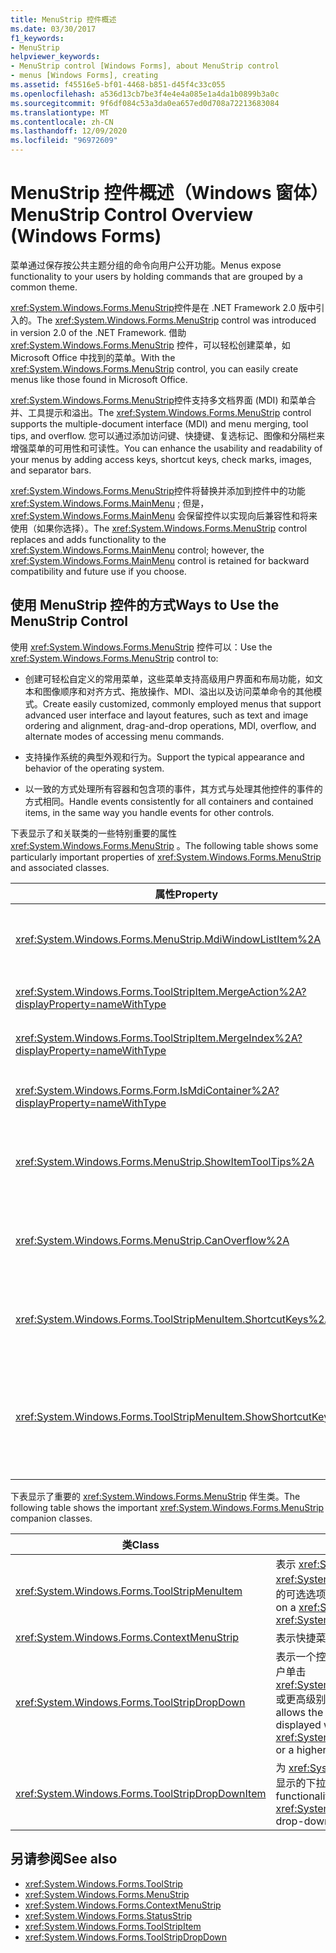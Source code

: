```yaml
---
title: MenuStrip 控件概述
ms.date: 03/30/2017
f1_keywords:
- MenuStrip
helpviewer_keywords:
- MenuStrip control [Windows Forms], about MenuStrip control
- menus [Windows Forms], creating
ms.assetid: f45516e5-bf01-4468-b851-d45f4c33c055
ms.openlocfilehash: a536d13cb7be3f4e4e4a085e1a4da1b0899b3a0c
ms.sourcegitcommit: 9f6df084c53a3da0ea657ed0d708a72213683084
ms.translationtype: MT
ms.contentlocale: zh-CN
ms.lasthandoff: 12/09/2020
ms.locfileid: "96972609"
---
```

# <a name="menustrip-control-overview-windows-forms"></a><span data-ttu-id="96859-102">MenuStrip 控件概述（Windows 窗体）</span><span class="sxs-lookup"><span data-stu-id="96859-102">MenuStrip Control Overview (Windows Forms)</span></span>
<span data-ttu-id="96859-103">菜单通过保存按公共主题分组的命令向用户公开功能。</span><span class="sxs-lookup"><span data-stu-id="96859-103">Menus expose functionality to your users by holding commands that are grouped by a common theme.</span></span>  
  
 <span data-ttu-id="96859-104"><xref:System.Windows.Forms.MenuStrip>控件是在 .NET Framework 2.0 版中引入的。</span><span class="sxs-lookup"><span data-stu-id="96859-104">The <xref:System.Windows.Forms.MenuStrip> control was introduced in version 2.0 of the .NET Framework.</span></span> <span data-ttu-id="96859-105">借助 <xref:System.Windows.Forms.MenuStrip> 控件，可以轻松创建菜单，如 Microsoft Office 中找到的菜单。</span><span class="sxs-lookup"><span data-stu-id="96859-105">With the <xref:System.Windows.Forms.MenuStrip> control, you can easily create menus like those found in Microsoft Office.</span></span>  
  
 <span data-ttu-id="96859-106"><xref:System.Windows.Forms.MenuStrip>控件支持多文档界面 (MDI) 和菜单合并、工具提示和溢出。</span><span class="sxs-lookup"><span data-stu-id="96859-106">The <xref:System.Windows.Forms.MenuStrip> control supports the multiple-document interface (MDI) and menu merging, tool tips, and overflow.</span></span> <span data-ttu-id="96859-107">您可以通过添加访问键、快捷键、复选标记、图像和分隔栏来增强菜单的可用性和可读性。</span><span class="sxs-lookup"><span data-stu-id="96859-107">You can enhance the usability and readability of your menus by adding access keys, shortcut keys, check marks, images, and separator bars.</span></span>  
  
 <span data-ttu-id="96859-108"><xref:System.Windows.Forms.MenuStrip>控件将替换并添加到控件中的功能 <xref:System.Windows.Forms.MainMenu> ; 但是， <xref:System.Windows.Forms.MainMenu> 会保留控件以实现向后兼容性和将来使用（如果你选择）。</span><span class="sxs-lookup"><span data-stu-id="96859-108">The <xref:System.Windows.Forms.MenuStrip> control replaces and adds functionality to the <xref:System.Windows.Forms.MainMenu> control; however, the <xref:System.Windows.Forms.MainMenu> control is retained for backward compatibility and future use if you choose.</span></span>  
  
## <a name="ways-to-use-the-menustrip-control"></a><span data-ttu-id="96859-109">使用 MenuStrip 控件的方式</span><span class="sxs-lookup"><span data-stu-id="96859-109">Ways to Use the MenuStrip Control</span></span>  
 <span data-ttu-id="96859-110">使用 <xref:System.Windows.Forms.MenuStrip> 控件可以：</span><span class="sxs-lookup"><span data-stu-id="96859-110">Use the <xref:System.Windows.Forms.MenuStrip> control to:</span></span>  
  
- <span data-ttu-id="96859-111">创建可轻松自定义的常用菜单，这些菜单支持高级用户界面和布局功能，如文本和图像顺序和对齐方式、拖放操作、MDI、溢出以及访问菜单命令的其他模式。</span><span class="sxs-lookup"><span data-stu-id="96859-111">Create easily customized, commonly employed menus that support advanced user interface and layout features, such as text and image ordering and alignment, drag-and-drop operations, MDI, overflow, and alternate modes of accessing menu commands.</span></span>  
  
- <span data-ttu-id="96859-112">支持操作系统的典型外观和行为。</span><span class="sxs-lookup"><span data-stu-id="96859-112">Support the typical appearance and behavior of the operating system.</span></span>  
  
- <span data-ttu-id="96859-113">以一致的方式处理所有容器和包含项的事件，其方式与处理其他控件的事件的方式相同。</span><span class="sxs-lookup"><span data-stu-id="96859-113">Handle events consistently for all containers and contained items, in the same way you handle events for other controls.</span></span>  
  
 <span data-ttu-id="96859-114">下表显示了和关联类的一些特别重要的属性 <xref:System.Windows.Forms.MenuStrip> 。</span><span class="sxs-lookup"><span data-stu-id="96859-114">The following table shows some particularly important properties of <xref:System.Windows.Forms.MenuStrip> and associated classes.</span></span>  
  
|<span data-ttu-id="96859-115">属性</span><span class="sxs-lookup"><span data-stu-id="96859-115">Property</span></span>|<span data-ttu-id="96859-116">描述</span><span class="sxs-lookup"><span data-stu-id="96859-116">Description</span></span>|  
|--------------|-----------------|  
|<xref:System.Windows.Forms.MenuStrip.MdiWindowListItem%2A>|<span data-ttu-id="96859-117">获取或设置 <xref:System.Windows.Forms.ToolStripMenuItem> 用于显示 MDI 子窗体列表的。</span><span class="sxs-lookup"><span data-stu-id="96859-117">Gets or sets the <xref:System.Windows.Forms.ToolStripMenuItem> that is used to display a list of MDI child forms.</span></span>|  
|<xref:System.Windows.Forms.ToolStripItem.MergeAction%2A?displayProperty=nameWithType>|<span data-ttu-id="96859-118">获取或设置如何在 MDI 应用程序中将子菜单与父菜单合并。</span><span class="sxs-lookup"><span data-stu-id="96859-118">Gets or sets how child menus are merged with parent menus in MDI applications.</span></span>|  
|<xref:System.Windows.Forms.ToolStripItem.MergeIndex%2A?displayProperty=nameWithType>|<span data-ttu-id="96859-119">获取或设置在 MDI 应用程序中的菜单内的合并项的位置。</span><span class="sxs-lookup"><span data-stu-id="96859-119">Gets or sets the position of a merged item within a menu in MDI applications.</span></span>|  
|<xref:System.Windows.Forms.Form.IsMdiContainer%2A?displayProperty=nameWithType>|<span data-ttu-id="96859-120">获取或设置一个值，该值指示窗体是否为 MDI 子窗体的容器。</span><span class="sxs-lookup"><span data-stu-id="96859-120">Gets or sets a value indicating whether the form is a container for MDI child forms.</span></span>|  
|<xref:System.Windows.Forms.MenuStrip.ShowItemToolTips%2A>|<span data-ttu-id="96859-121">获取或设置一个值，该值指示是否显示的工具提示 <xref:System.Windows.Forms.MenuStrip> 。</span><span class="sxs-lookup"><span data-stu-id="96859-121">Gets or sets a value indicating whether tool tips are shown for the <xref:System.Windows.Forms.MenuStrip>.</span></span>|  
|<xref:System.Windows.Forms.MenuStrip.CanOverflow%2A>|<span data-ttu-id="96859-122">获取或设置一个值，该值指示 <xref:System.Windows.Forms.MenuStrip> 是否支持溢出功能。</span><span class="sxs-lookup"><span data-stu-id="96859-122">Gets or sets a value indicating whether the <xref:System.Windows.Forms.MenuStrip> supports overflow functionality.</span></span>|  
|<xref:System.Windows.Forms.ToolStripMenuItem.ShortcutKeys%2A>|<span data-ttu-id="96859-123">获取或设置与 <xref:System.Windows.Forms.ToolStripMenuItem> 关联的快捷键。</span><span class="sxs-lookup"><span data-stu-id="96859-123">Gets or sets the shortcut keys associated with the <xref:System.Windows.Forms.ToolStripMenuItem>.</span></span>|  
|<xref:System.Windows.Forms.ToolStripMenuItem.ShowShortcutKeys%2A>|<span data-ttu-id="96859-124">获取或设置一个值，该值指示与 <xref:System.Windows.Forms.ToolStripMenuItem> 关联的快捷键是否显示在 <xref:System.Windows.Forms.ToolStripMenuItem> 旁边。</span><span class="sxs-lookup"><span data-stu-id="96859-124">Gets or sets a value indicating whether the shortcut keys that are associated with the <xref:System.Windows.Forms.ToolStripMenuItem> are displayed next to the <xref:System.Windows.Forms.ToolStripMenuItem>.</span></span>|  
  
 <span data-ttu-id="96859-125">下表显示了重要的 <xref:System.Windows.Forms.MenuStrip> 伴生类。</span><span class="sxs-lookup"><span data-stu-id="96859-125">The following table shows the important <xref:System.Windows.Forms.MenuStrip> companion classes.</span></span>  
  
|<span data-ttu-id="96859-126">类</span><span class="sxs-lookup"><span data-stu-id="96859-126">Class</span></span>|<span data-ttu-id="96859-127">描述</span><span class="sxs-lookup"><span data-stu-id="96859-127">Description</span></span>|  
|-----------|-----------------|  
|<xref:System.Windows.Forms.ToolStripMenuItem>|<span data-ttu-id="96859-128">表示 <xref:System.Windows.Forms.MenuStrip> 或 <xref:System.Windows.Forms.ContextMenuStrip> 上显示的可选选项。</span><span class="sxs-lookup"><span data-stu-id="96859-128">Represents a selectable option displayed on a <xref:System.Windows.Forms.MenuStrip> or <xref:System.Windows.Forms.ContextMenuStrip>.</span></span>|  
|<xref:System.Windows.Forms.ContextMenuStrip>|<span data-ttu-id="96859-129">表示快捷菜单。</span><span class="sxs-lookup"><span data-stu-id="96859-129">Represents a shortcut menu.</span></span>|  
|<xref:System.Windows.Forms.ToolStripDropDown>|<span data-ttu-id="96859-130">表示一个控件，该控件允许用户从列表中选择单个项（当用户单击 <xref:System.Windows.Forms.ToolStripDropDownButton> 或更高级别菜单项时显示）。</span><span class="sxs-lookup"><span data-stu-id="96859-130">Represents a control that allows the user to select a single item from a list that is displayed when the user clicks a <xref:System.Windows.Forms.ToolStripDropDownButton> or a higher-level menu item.</span></span>|  
|<xref:System.Windows.Forms.ToolStripDropDownItem>|<span data-ttu-id="96859-131">为 <xref:System.Windows.Forms.ToolStripItem> 在单击时显示的下拉项的控件提供基本功能。</span><span class="sxs-lookup"><span data-stu-id="96859-131">Provides basic functionality for controls derived from <xref:System.Windows.Forms.ToolStripItem> that display drop-down items when clicked.</span></span>|  
  
## <a name="see-also"></a><span data-ttu-id="96859-132">另请参阅</span><span class="sxs-lookup"><span data-stu-id="96859-132">See also</span></span>

- <xref:System.Windows.Forms.ToolStrip>
- <xref:System.Windows.Forms.MenuStrip>
- <xref:System.Windows.Forms.ContextMenuStrip>
- <xref:System.Windows.Forms.StatusStrip>
- <xref:System.Windows.Forms.ToolStripItem>
- <xref:System.Windows.Forms.ToolStripDropDown>
